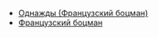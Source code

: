 * [Однажды (Французский боцман)](Однажды%20(Французский%20боцман))
* [Французский боцман](Французский%20боцман)